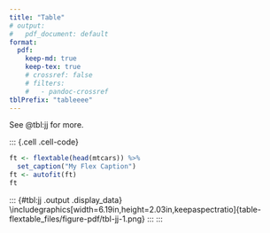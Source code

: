 ```yaml
---
title: "Table"
# output:
#   pdf_document: default
format:
  pdf: 
    keep-md: true
    keep-tex: true
    # crossref: false
    # filters:
    #   - pandoc-crossref
tblPrefix: "tableeee"
---
```





See @tbl:jj for more.

::: {.cell .cell-code}

```r
ft <- flextable(head(mtcars)) %>% 
  set_caption("My Flex Caption")
ft <- autofit(ft)
ft
```

::: {#tbl:jj .output .display_data}
\includegraphics[width=6.19in,height=2.03in,keepaspectratio]{table-flextable_files/figure-pdf/tbl-jj-1.png}
:::
:::

